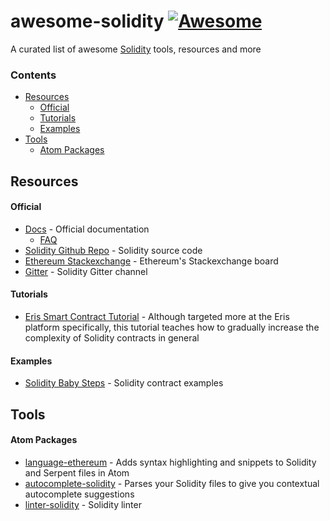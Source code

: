 # awesome-solidity [![Awesome](https://cdn.rawgit.com/sindresorhus/awesome/d7305f38d29fed78fa85652e3a63e154dd8e8829/media/badge.svg)](https://github.com/sindresorhus/awesome)

A curated list of awesome [Solidity](https://en.wikipedia.org/wiki/Solidity) tools, resources and more

### Contents

- [Resources](#resources)
    - [Official](#official)
    - [Tutorials](#tutorials)
    - [Examples](#examples)
- [Tools](#tools)
    - [Atom Packages](#atom-packages)


## Resources
#### Official
- [Docs](http://solidity.readthedocs.io/en/latest/) - Official documentation
    - [FAQ](http://solidity.readthedocs.io/en/latest/frequently-asked-questions.html)
- [Solidity Github Repo](https://github.com/ethereum/solidity/) - Solidity source code
- [Ethereum Stackexchange](https://ethereum.stackexchange.com/) - Ethereum's Stackexchange board
- [Gitter](https://gitter.im/ethereum/solidity/) - Solidity Gitter channel

#### Tutorials
- [Eris Smart Contract Tutorial](https://docs.erisindustries.com/tutorials/solidity/solidity-1/) - Although targeted more at the Eris platform specifically, this tutorial teaches how to gradually increase the complexity of Solidity contracts in general

#### Examples
- [Solidity Baby Steps](https://github.com/fivedogit/solidity-baby-steps) - Solidity contract examples


## Tools
#### Atom Packages
- [language-ethereum](https://atom.io/packages/language-ethereum) - Adds syntax highlighting and snippets to Solidity and Serpent files in Atom
- [autocomplete-solidity](https://atom.io/packages/autocomplete-solidity) - Parses your Solidity files to give you contextual autocomplete suggestions
- [linter-solidity](https://atom.io/packages/linter-solidity) - Solidity linter

